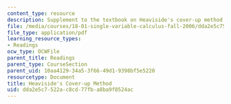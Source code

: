 ```yaml
---
content_type: resource
description: Supplement to the textbook on Heaviside's cover-up method.
file: /media/courses/18-01-single-variable-calculus-fall-2006/dda2e5c7522ac8cd77fba8ba9f8524ac_f_hscvr_up_methd.pdf
file_type: application/pdf
learning_resource_types:
- Readings
ocw_type: OCWFile
parent_title: Readings
parent_type: CourseSection
parent_uid: 10aa4129-34a5-3f66-49d1-9398bf5e5220
resourcetype: Document
title: Heaviside's Cover-up Method
uid: dda2e5c7-522a-c8cd-77fb-a8ba9f8524ac
---
```

